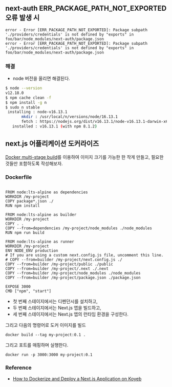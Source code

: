 ## next-auth ERR_PACKAGE_PATH_NOT_EXPORTED 오류 발생 시

```
error - Error [ERR_PACKAGE_PATH_NOT_EXPORTED]: Package subpath './providers/credentials' is not defined by "exports" in foo/bar/node_modules/next-auth/package.json
error - Error [ERR_PACKAGE_PATH_NOT_EXPORTED]: Package subpath './providers/credentials' is not defined by "exports" in foo/bar/node_modules/next-auth/package.json
```

### 해결
- node 버전을 올리면 해결된다.
```bash
$ node --version
v12.18.0
$ npm cache clean -f 
$ npm install -g n
$ sudo n stable
 installing : node-v16.13.1
       mkdir : /usr/local/n/versions/node/16.13.1
       fetch : https://nodejs.org/dist/v16.13.1/node-v16.13.1-darwin-x64.tar.xz
   installed : v16.13.1 (with npm 8.1.2)

```

## next.js 어플리케이션 도커라이즈

[Docker multi-stage build](https://docs.docker.com/develop/develop-images/multistage-build/)를 이용하여 이미지 크기를 가능한 한 작게 만들고, 필요한 것들만 포함하도록 작성해보자. 

### Dockerfile
```

FROM node:lts-alpine as dependencies
WORKDIR /my-project
COPY package*.json ./
RUN npm install

FROM node:lts-alpine as builder
WORKDIR /my-project
COPY . .
COPY --from=dependencies /my-project/node_modules ./node_modules
RUN npm run build

FROM node:lts-alpine as runner
WORKDIR /my-project
ENV NODE_ENV production
# If you are using a custom next.config.js file, uncomment this line.
# COPY --from=builder /my-project/next.config.js ./
COPY --from=builder /my-project/public ./public
COPY --from=builder /my-project/.next ./.next
COPY --from=builder /my-project/node_modules ./node_modules
COPY --from=builder /my-project/package.json ./package.json

EXPOSE 3000
CMD ["npm", "start"]
```

- 첫 번째 스테이지에서는 디펜던시를 설치하고,
- 두 번째 스테이지에서는 Next.js 앱을 빌드하고,
- 세 번째 스테이지에서는 Next.js 앱의 런타임 환경을 구성한다.

그리고 다음의 명령어로 도커 이미지를 빌드

```
docker build --tag my-project:0.1 .
```


그리고 포트를 매핑하며 실행한다.
```
docker run -p 3000:3000 my-project:0.1
```

### Reference
- [How to Dockerize and Deploy a Next.js Application on Koyeb](https://www.koyeb.com/tutorials/how-to-dockerize-and-deploy-a-next-js-application-on-koyeb)
